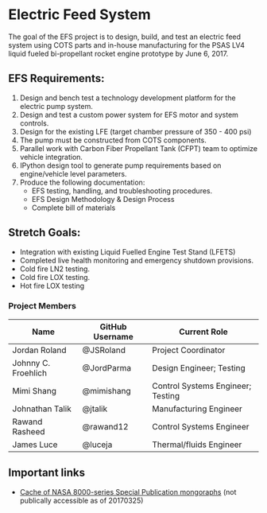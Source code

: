 ﻿Electric Feed System
======================

The goal of the EFS project is to design, build, and test an electric feed system using COTS parts and in-house manufacturing for the PSAS LV4 liquid fueled bi-propellant rocket engine prototype by June 6, 2017.

## EFS Requirements:

1. Design and bench test a technology development platform for the electric pump system.
2. Design and test a custom power system for EFS motor and system controls.
3. Design for the existing LFE (target chamber pressure of 350 - 400 psi)
4. The pump must be constructed from COTS components.
5. Parallel work with Carbon Fiber Propellant Tank (CFPT) team to optimize vehicle integration.
6. IPython design tool to generate pump requirements based on engine/vehicle level parameters.    
7. Produce the following documentation:
    - EFS testing, handling, and troubleshooting procedures.
	- EFS Design Methodology & Design Process
    - Complete bill of materials

## Stretch Goals:
- Integration with existing Liquid Fuelled Engine Test Stand (LFETS)
- Completed live health monitoring and emergency shutdown provisions.
- Cold fire LN2 testing.
- Cold fire LOX testing.
- Hot  fire LOX testing

### Project Members

Name                | GitHub Username | Current Role
--------------------|-----------------|-----------------------------------
Jordan Roland       | @JSRoland       | Project Coordinator
Johnny C. Froehlich | @JordParma      | Design Engineer; Testing
Mimi Shang          | @mimishang      | Control Systems Engineer; Testing
Johnathan Talik     | @jtalik         | Manufacturing Engineer
Rawand Rasheed      | @rawand12       | Control Systems Engineer
James Luce          | @luceja         | Thermal/fluids Engineer

## Important links

 - [Cache of NASA 8000-series Special Publication mongoraphs](https://drive.google.com/folderview?id=0B5irBl_D7OtgMHlDUzJMNnBrSWM&usp=sharing)
   (not publically accessible as of 20170325)
